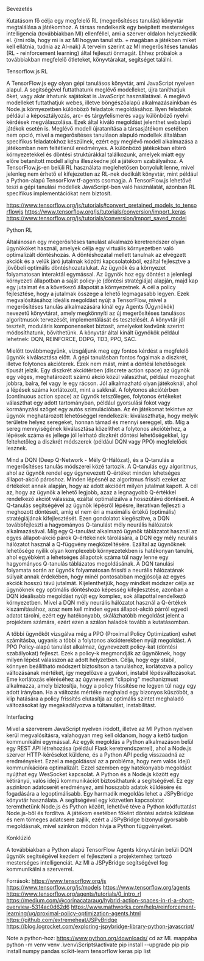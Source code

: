 Bevezetés

Kutatásom fő célja egy megfelelő RL (megerősítéses tanulás) könyvtár megtalálása a játékomhoz. A társas rendelkezik egy beépített mesterséges intelligencia (továbbiakban MI) ellenféllel, ami a szerver oldalon helyezkedik el. {írni róla, hogy mi is az MI hogyan tanul stb. + magában a játékban miket kell ellátnia, tudnia az AI-nak} A terveim szerint az MI megerősítéses tanulás (RL - reinforcement learning) által fejleszti önmagát. Ehhez próbálok a továbbiakban megfelelő ötleteket, könyvtárakat, segítséget találni. 

Tensorflow.js RL

A TensorFlow.js egy olyan gépi tanulásos könyvtár, ami JavaScript nyelven alapul. A segítségével futtathatunk meglévő modelleket, újra taníthatjuk őket, vagy akár írhatunk sajátokat is JavaScript használatával. A meglévő modelleket futtathatjuk webes, illetve böngészőalapú alkalmazásainkban és Node.js környezetben különböző feladatok megoldásához. Ilyen feladatok például a képosztályozás, arc- és tárgyfelismerés vagy különböző nyelvi kérdések megválaszolása. Ezek által kiváló megoldást jelenthet webalapú játékok esetén is. 
Meglévő modell újratanítása a társasjátékom esetében nem opció, mivel a megerősítéses tanuláson alapuló modellek általában specifikus feladatokhoz készülnek, ezért egy meglévő modell alkalmazása a játékomban nem feltétlenül eredményes. A különböző játékokban eltérő környezetekkel és döntési struktúrákkal találkozunk, amelyek miatt egy előre betanított modell aligha illeszkedne jól a játékom szabályaihoz. 
A TensorFlow.js-en belüli RL használata meglehetősen bonyolult lenne, mivel jelenleg nem érhető el kifejezetten az RL-nek dedikált könyvtár, mint például a Python-alapú TensorFlow tf-agents csomagja. A TensorFlow.js lehetővé teszi a gépi tanulási modellek JavaScript-ben való használatát, azonban RL specifikus implementációkat nem biztosít.  

https://www.tensorflow.org/js/tutorials#convert_pretained_models_to_tensorflowjs
https://www.tensorflow.org/js/tutorials/conversion/import_keras
https://www.tensorflow.org/js/tutorials/conversion/import_saved_model

Python RL

Általánosan egy megerősítéses tanulást alkalmazó keretrendszer olyan ügynököket használ, amelyek célja egy virtuális környezetben való optimalizált döntéshozás. A döntéshozatal mellett tanulnak az elvégzett akciók és a velük járó jutalmak közötti kapcsolatokból, ezáltal fejlesztve a jövőbeli optimális döntéshozatalukat. Az ügynök és a környezet folyamatosan interaktál egymással. Az ügynök hoz egy döntést a jelenlegi környezeti állapotban a saját policy-je (döntési stratégiája) alapján, majd kap egy jutalmat és a következő állapotát a környezetnek. A cél a policy fejlesztése, hogy a jutalmak összege a lehető legmagasabb legyen. Ezek megvalósításához ideális megoldást nyújt a TensorFlow, mivel a megerősítéses tanulás alkalmazására kínál egy Agents (Ügynökök) nevezetű könyvtárat, amely megkönnyíti az új megerősítéses tanulásos algoritmusok tervezését, implementálását és tesztelését. A könyvtár jól tesztelt, moduláris komponenseket biztosít, amelyeket kedvünk szerint módosíthatunk, bővíthetünk. 
A könyvtár által kínált ügynökök például lehetnek: DQN, REINFORCE, DDPG, TD3, PPO, SAC.

Mielőtt továbbmegyünk, vizsgáljunk meg egy fontos kérdést a megfelelő ügynök kiválasztása előtt. A gépi tanulásban fontos fogalmak a diszkrét, illetve folytonos akcióterek. Ezek nem mást, mint a döntési lehetőségek típusát jelzik. Egy diszkrét akciótérben (discrete action space) az ügynök egy véges, meghatározott számú akció közül választhat, például mozoghat jobbra, balra, fel vagy le egy rácson. Jól alkalmazható olyan játékoknál, ahol a lépések száma korlátozott, mint a sakknál. A folytonos akciótérben (continuous action space) az ügynök tetszőleges, folytonos értékeket választhat egy adott tartományban, például gyorsulási fokot vagy kormányzási szöget egy autós szimulációban. Az én játékomat tekintve az ügynök meghatározott lehetőséggel rendelkezik: kiválaszthatja, hogy melyik területre helyez seregeket, honnan támad és mennyi sereggel, stb. Míg a sereg mennyiségének kiválasztása közelíthet a folytonos akciótérhez, a lépések száma és jellege jól leírható diszkrét döntési lehetőségekkel, így feltehetőleg a diszkrét módszerek (például DQN vagy PPO) megfelelőek lesznek.

Mind a DQN (Deep Q-Network - Mély Q-Hálózat), és a Q-tanulás a megerősítéses tanulás módszerei közé tartozik. A Q-tanulás egy algoritmus, ahol az ügynök rendel egy úgynevezett Q-értéket minden lehetséges állapot-akció pároshoz. Minden lépésnél az algoritmus frissíti ezeket az értékeket annak alapján, hogy az adott akcióért milyen jutalmat kapott. A cél az, hogy az ügynök a lehető legjobb, azaz a legnagyobb Q-értékkel rendelkező akciót válassza, ezáltal optimalizálva a hosszútávú döntéseit. A Q-tanulás segítségével az ügynök lépésről lépésre, iteratívan fejleszti a meghozott döntéseit, amíg el nem éri a maximális értékű (optimális) stratégiájának kifejlesztését. Ezen gondolatot kiegészítve, a DQN továbbfejleszti a hagyományos Q-tanulást mély neurális hálózatok alkalmazásával. Míg egy Q-tanulást alkalmazó ügynök táblázatot használ az egyes állapot-akció párok Q-értékeinek tárolására, a DQN egy mély neurális hálózatot használ a Q-függvény megközelítésére. Ezáltal az ügynöknek lehetősége nyílik olyan komplexebb környezetekben is hatékonyan tanulni, ahol egyébként a lehetséges állapotok száma túl nagy lenne egy hagyományos Q-tanulás táblázatos megoldásának. A DQN tanulási folyamata során az ügynök folyamatosan frissíti a neurális hálózatának súlyait annak érdekében, hogy minél pontosabban megjósolja az egyes akciók hosszú távú jutalmát. Kijelenthetjük, hogy mindkét módszer célja az ügynöknek egy optimális döntéshozó képesség kifejlesztése, azonban a DQN ideálisabb megoldást nyújt egy komplex, sok állapottal rendelkező környezetben. Mivel a DQN mély neurális hálózatot használ a Q-értékek kiszámításához, azaz nem kell minden egyes állapot-akció párról egyedi adatot tárolni, ezért egy hatékonyabb, skálázhatóbb megoldást jelent a projektem számára, ezért ezen a szálon haladok tovább a kutatásomban. 

A többi ügynököt vizsgálva még a PPO (Proximal Policy Optimization) eshet számításba, ugyanis a többi a folytonos akcióterekben nyújt megoldást. A PPO Policy-alapú tanulást alkalmaz, úgynevezett policy-kat (döntési szabályokat) fejleszt. Ezek a policy-k megmondják az ügynöknek, hogy milyen lépést válasszon az adott helyzetben. Célja, hogy egy stabil, könnyen beállítható módszert biztosítson a tanuláshoz, korlátozva a policy változásának mértékét, így megelőzve a gyakori, instabil lépésváltozásokat. Eme korlátozás eléréséhez az úgynevezett "clipping" mechanizmust alkalmazza, amely biztosítja, hogy a policy frissítése ne legyen túl nagy egy adott irányban. Ha a változás mértéke meghalad egy bizonyos küszöböt, a klip hatására a policy frissítés elutasítja az optimális szintet meghaladó változásokat így megakadályozva a túltanulást, instabilitást. 

Interfacing

Mivel a szerverem JavaScript nyelven íródott, illetve az MI Python nyelven kerül megvalósításra, valahogyan meg kell oldanom, hogy a kettő tudjon kommunikálni egymással. Az egyik megoldás a Python alkalmazáson belül egy REST API létrehozása (például Flask keretrendszerrel), ahol a Node.js szerver HTTP-kéréseket küldene, és a Python API pedig visszaadná az eredményeket. Ezzel a megoldással az a probléma, hogy nem valós idejű kommunikációra optimalizált. Ezzel szemben egy hatékonyabb megoldást nyújthat egy WesSocket kapcsolat. A Python és a Node.js között egy kétirányú, valós idejű kommunikációt biztosíthatunk a segítségével. Ez egy aszinkron adatcserét eredményez, ami hosszabb adatok küldésére és fogadására a legoptimálisabb. Egy harmadik megoldás lehet a JSPyBridge könyvtár használata. A segítségével egy közvetlen kapcsolatot teremthetünk Node.js és Python között, lehetővé téve a Python kódfuttatást Node.js-ből és fordítva. A játékom esetében főként döntési adatok küldése és nem tömeges adatcsere zajlik, ezért a JSPyBridge bizonyul gyorsabb megoldásnak, mivel szinkron módon hívja a Python függvényeket. 

Konklúzió

A továbbiakban a Python alapú TensorFlow Agents könyvtárán belüli DQN ügynök segítségével kezdem el fejleszteni a projektemhez tartozó mesterséges intelligenciát. Az MI a JSPyBridge segítségével fog kommunikálni a szerverrel. 

Források:
https://www.tensorflow.org/js
https://www.tensorflow.org/js/models
https://www.tensorflow.org/agents
https://www.tensorflow.org/agents/tutorials/0_intro_rl
https://medium.com/@corinacataraug/hybrid-action-spaces-in-rl-a-short-overview-5314ac0d62d6
https://www.mathworks.com/help/reinforcement-learning/ug/proximal-policy-optimization-agents.html
https://github.com/extremeheat/JSPyBridge
https://blog.logrocket.com/exploring-jspybridge-library-python-javascript/

Note a python-hoz:
https://www.python.org/downloads/
cd az ML mappába
python -m venv venv
.\venv\Scripts\activate
pip install --upgrade pip
pip install numpy pandas scikit-learn tensorflow keras
pip list

